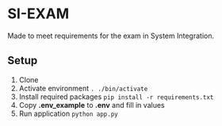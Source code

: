 # SI-EXAM
Made to meet requirements for the exam in System Integration.

## Setup
1. Clone
2. Activate environment `. ./bin/activate`
3. Install required packages `pip install -r requirements.txt`
4. Copy **.env_example** to **.env** and fill in values
5. Run application `python app.py`
